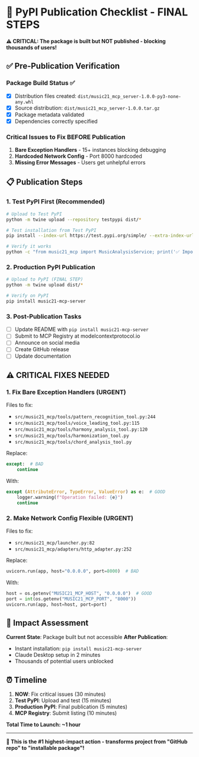 # 🚀 PyPI Publication Checklist - FINAL STEPS

**⚠️ CRITICAL: The package is built but NOT published - blocking thousands of users!**

## ✅ Pre-Publication Verification

### Package Build Status ✅
- [x] Distribution files created: `dist/music21_mcp_server-1.0.0-py3-none-any.whl`
- [x] Source distribution: `dist/music21_mcp_server-1.0.0.tar.gz`
- [x] Package metadata validated
- [x] Dependencies correctly specified

### Critical Issues to Fix BEFORE Publication
1. **Bare Exception Handlers** - 15+ instances blocking debugging
2. **Hardcoded Network Config** - Port 8000 hardcoded
3. **Missing Error Messages** - Users get unhelpful errors

## 📋 Publication Steps

### 1. Test PyPI First (Recommended)
```bash
# Upload to Test PyPI
python -m twine upload --repository testpypi dist/*

# Test installation from Test PyPI
pip install --index-url https://test.pypi.org/simple/ --extra-index-url https://pypi.org/simple/ music21-mcp-server

# Verify it works
python -c "from music21_mcp import MusicAnalysisService; print('✅ Import successful')"
```

### 2. Production PyPI Publication
```bash
# Upload to PyPI (FINAL STEP)
python -m twine upload dist/*

# Verify on PyPI
pip install music21-mcp-server
```

### 3. Post-Publication Tasks
- [ ] Update README with `pip install music21-mcp-server`
- [ ] Submit to MCP Registry at modelcontextprotocol.io
- [ ] Announce on social media
- [ ] Create GitHub release
- [ ] Update documentation

## ⚠️ CRITICAL FIXES NEEDED

### 1. Fix Bare Exception Handlers (URGENT)
Files to fix:
- `src/music21_mcp/tools/pattern_recognition_tool.py:244`
- `src/music21_mcp/tools/voice_leading_tool.py:115`
- `src/music21_mcp/tools/harmony_analysis_tool.py:120`
- `src/music21_mcp/tools/harmonization_tool.py`
- `src/music21_mcp/tools/chord_analysis_tool.py`

Replace:
```python
except:  # BAD
    continue
```

With:
```python
except (AttributeError, TypeError, ValueError) as e:  # GOOD
    logger.warning(f"Operation failed: {e}")
    continue
```

### 2. Make Network Config Flexible (URGENT)
Files to fix:
- `src/music21_mcp/launcher.py:82`
- `src/music21_mcp/adapters/http_adapter.py:252`

Replace:
```python
uvicorn.run(app, host="0.0.0.0", port=8000)  # BAD
```

With:
```python
host = os.getenv("MUSIC21_MCP_HOST", "0.0.0.0")  # GOOD
port = int(os.getenv("MUSIC21_MCP_PORT", "8000"))
uvicorn.run(app, host=host, port=port)
```

## 🎯 Impact Assessment

**Current State**: Package built but not accessible
**After Publication**: 
- Instant installation: `pip install music21-mcp-server`
- Claude Desktop setup in 2 minutes
- Thousands of potential users unblocked

## ⏰ Timeline

1. **NOW**: Fix critical issues (30 minutes)
2. **Test PyPI**: Upload and test (15 minutes)
3. **Production PyPI**: Final publication (5 minutes)
4. **MCP Registry**: Submit listing (10 minutes)

**Total Time to Launch: ~1 hour**

---

**🚨 This is the #1 highest-impact action - transforms project from "GitHub repo" to "installable package"!**